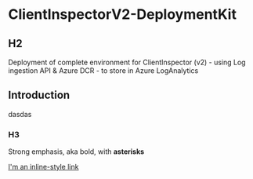# ClientInspectorV2-DeploymentKit

## H2
Deployment of complete environment for ClientInspector (v2) - using Log ingestion API & Azure DCR - to store in Azure LogAnalytics

## Introduction
dasdas

### H3

Strong emphasis, aka bold, with **asterisks** 


[I'm an inline-style link](https://www.google.com)
